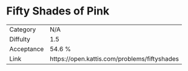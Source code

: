 # Fifty Shades of Pink

<table>
    <tr>
        <td>Category</td>
        <td>N/A</td>
    </tr>
    <tr>
        <td>Diffulty</td>
        <td>1.5</td>
    </tr>
    <tr>
        <td>Acceptance</td>
        <td>54.6 %</td>
    </tr>
    <tr>
        <td>Link</td>
        <td>https://open.kattis.com/problems/fiftyshades</td>
    </tr>
</table>